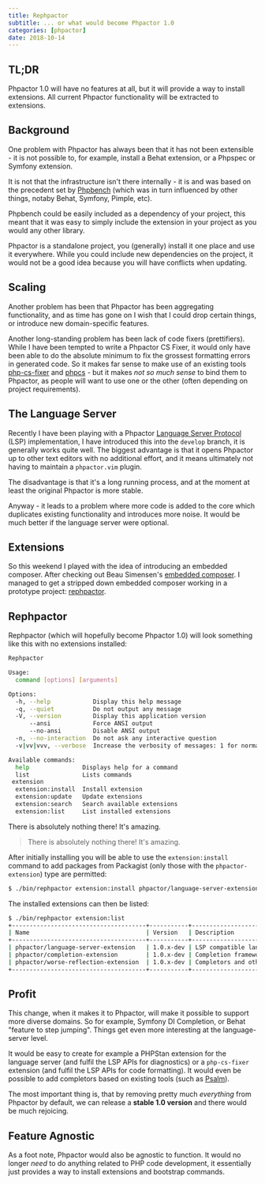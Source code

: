 ```yaml
---
title: Rephpactor
subtitle: ... or what would become Phpactor 1.0
categories: [phpactor]
date: 2018-10-14
---
```


TL;DR
-----

Phpactor 1.0 will have no features at all, but it will provide a way to install
extensions. All current Phpactor functionality will be extracted to extensions.

Background
----------

One problem with Phpactor has always been that it has not been extensible - it
is not possible to, for example, install a Behat extension, or a Phpspec or
Symfony extension.

It is not that the infrastructure isn't there internally - it is and was based
on the precedent set by [Phpbench](https://github.com/phpbench/phpbench)
(which was in turn influenced by other things, notaby Behat, Symfony, Pimple,
etc).

Phpbench could be easily included as a dependency of your project, this meant
that it was easy to simply include the extension in your project as you would
any other library.

Phpactor is a standalone project, you (generally) install it one place and use
it everywhere. While you could include new dependencies on the project, it
would not be a good idea because you will have conflicts when updating.

Scaling
-------

Another problem has been that Phpactor has been aggregating functionality, and
as time has gone on I wish that I could drop certain things, or introduce new
domain-specific features.

Another long-standing problem has been lack of code fixers (prettifiers).
While I have been tempted to write a Phpactor CS Fixer, it would only have
been able to do the absolute minimum to fix the grossest formatting errors in
generated code. So it makes far sense to make use of an existing tools
[php-cs-fixer](https://github.com/FriendsOfPHP/PHP-CS-Fixer) and
[phpcs](https://github.com/squizlabs/PHP_CodeSniffer) - but it makes _not so
much sense_ to bind them to Phpactor, as people will want to use one or the
other (often depending on project requirements).

The Language Server
-------------------

Recently I have been playing with a Phpactor
[Language
Server Protocol](https://microsoft.github.io/language-server-protocol/specification) (LSP) implementation, I have introduced this into the `develop`
branch, it is generally works quite well. The biggest advantage is that it
opens Phpactor up to other text editors with no additional effort, and it means
ultimately not having to maintain a `phpactor.vim` plugin.

The disadvantage is that it's a long running process, and at the moment at
least the original Phpactor is more stable.

Anyway - it leads to a problem where more code is added to the core which
duplicates existing functionality and introduces more noise. It would be much
better if the language server were optional.

Extensions
----------

So this weekend I played with the idea of introducing an embedded composer.
After checking out Beau Simensen's
[embedded composer](https://github.com/dflydev/dflydev-embedded-composer). I
managed to get a stripped down embedded composer working in a prototype project: [rephpactor](https://github.com/phpactor/rephpactor).

Rephpactor
----------

Rephpactor (which will hopefully become Phpactor 1.0) will look something like this with no extensions installed:

```bash
Rephpactor

Usage:
  command [options] [arguments]

Options:
  -h, --help            Display this help message
  -q, --quiet           Do not output any message
  -V, --version         Display this application version
      --ansi            Force ANSI output
      --no-ansi         Disable ANSI output
  -n, --no-interaction  Do not ask any interactive question
  -v|vv|vvv, --verbose  Increase the verbosity of messages: 1 for normal output, 2 for more verbose output and 3 for debug

Available commands:
  help               Displays help for a command
  list               Lists commands
 extension
  extension:install  Install extension
  extension:update   Update extensions
  extension:search   Search available extensions
  extension:list     List installed extensions
```

There is absolutely nothing there! It's amazing.

> There is absolutely nothing there! It's amazing.

After initially installing you will be able to use the `extension:install`
command to add packages from Packagist (only those with the
`phpactor-extension`) type are permitted:

```bash
$ ./bin/rephpactor extension:install phpactor/language-server-extension
```

The installed extensions can then be listed:

```bash
$ ./bin/rephpactor extension:list
+--------------------------------------+-----------+--------------------------------------+
| Name                                 | Version   | Description                          |
+--------------------------------------+-----------+--------------------------------------+
| phpactor/language-server-extension   | 1.0.x-dev | LSP compatible language server       |
| phpactor/completion-extension        | 1.0.x-dev | Completion framework                 |
| phpactor/worse-reflection-extension  | 1.0.x-dev | Completors and other terrbile things |
+--------------------------------------+-----------+--------------------------------------+
```

Profit
------

This change, when it makes it to Phpactor, will make it possible to support
more diverse domains. So for example, Symfony DI Completion, or Behat "feature
to step jumping". Things get even more interesting at the language-server level.

It would be easy to create for example a PHPStan extension for the language
server (and fulfil the LSP APIs for diagnostics) or a `php-cs-fixer` extension (and
fulfil the LSP APIs for code formatting). It would even be possible to add
completors based on existing tools (such as [Psalm](https://getpsalm.org/)).

The most important thing is, that by removing pretty much _everything_ from
Phpactor by default, we can release a **stable 1.0 version** and there would be
much rejoicing.

Feature Agnostic
----------------

As a foot note, Phpactor would also be agnostic to function. It would no longer
_need_ to do anything related to PHP code development, it essentially just
provides a way to install extensions and bootstrap commands.
